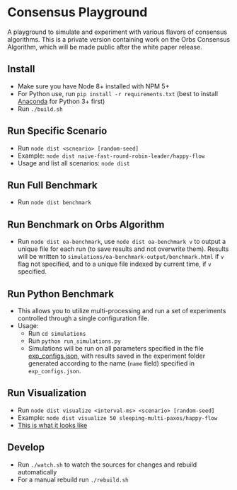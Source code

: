 # Consensus Playground

A playground to simulate and experiment with various flavors of consensus algorithms. This is a private version containing work on the Orbs Consensus Algorithm, which will be made public after the white paper release.

## Install

* Make sure you have Node 8+ installed with NPM 5+
* For Python use, run `pip install -r requirements.txt` (best to install [Anaconda](https://www.anaconda.com/download/) for Python 3+ first)
* Run `./build.sh`

## Run Specific Scenario

* Run `node dist <scneario> [random-seed]`
* Example: `node dist naive-fast-round-robin-leader/happy-flow`
* Usage and list all scenarios: `node dist`

## Run Full Benchmark

* Run `node dist benchmark`

## Run Benchmark on Orbs Algorithm

* Run `node dist oa-benchmark`,  use `node dist oa-benchmark v` to output a unique file for each run (to save results and not overwrite them). Results will be written to `simulations/oa-benchmark-output/benchmark.html` if `v` flag not specified, and to a unique file indexed by current time, if `v` specified. 

## Run Python Benchmark
* This allows you to utilize multi-processing and run a set of experiments controlled through a single configuration file.
* Usage:
  - Run `cd simulations`
  - Run `python run_simulations.py`
  - Simulations will be run on all parameters specified in the file [exp_configs.json](https://github.com/orbs-network/private-consensus-playground/blob/master/simulations/exp_configs.json), with results saved in the experiment folder generated according to the name (`name` field) specified in `exp_configs.json`.

## Run Visualization

* Run `node dist visualize <interval-ms> <scenario> [random-seed]`
* Example: `node dist visualize 50 sleeping-multi-paxos/happy-flow`
* [This is what it looks like](http://htmlpreview.github.io/?https://github.com/orbs-network/consensus-playground/blob/master/example.html)

## Develop

* Run `./watch.sh` to watch the sources for changes and rebuild automatically
* For a manual rebuild run `./rebuild.sh`

